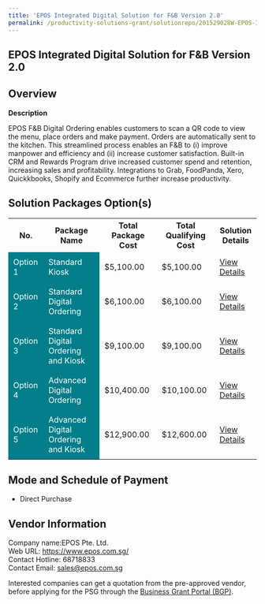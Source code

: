 ```yaml
---
title: 'EPOS Integrated Digital Solution for F&B Version 2.0'
permalink: /productivity-solutions-grant/solutionrepo/201529028W-EPOS-Intgrtd-Dgtl-sln-for-F&B-v-20-FS
---
```


## EPOS Integrated Digital Solution for F&B Version 2.0

## Overview

**Description**

EPOS F&B Digital Ordering enables customers to scan a QR code to view the menu, place orders and make payment. Orders are automatically sent to the kitchen. This streamlined process enables an F&B to (i) improve manpower and efficiency and (ii) increase customer satisfaction. Built-in CRM and Rewards Program drive increased customer spend and retention, increasing sales and profitability. Integrations to Grab, FoodPanda, Xero, Quickkbooks, Shopify and Ecommerce further increase productivity.

## Solution Packages Option(s)

<table>
<tr>
<th><b>No.</b></th>
<th><b>Package Name</b></th>
<th><b>Total Package Cost</b></th>
<th><b>Total Qualifying Cost</b></th>
<th><b>Solution Details</b></th>
</tr>
<tr>
<td style='padding: 10px; background-color: #037E8A; color: #FFFFFF;'>Option 1</td>
<td style='padding: 10px; background-color: #037E8A; color: #FFFFFF;'>Standard Kiosk</td>
<td style='padding: 10px;'>$5,100.00</td>
<td style='padding: 10px;'>$5,100.00</td>
<td style='padding: 10px;'><a href='/images/psg/EPOS_EPOS_Integrated_Digital_Sol_F_B_Ver2_0_Desensitised_Annex3_Part1.pdf' target='_blank'>View Details</a></td>
</tr>
<tr>
<td style='padding: 10px; background-color: #037E8A; color: #FFFFFF;'>Option 2</td>
<td style='padding: 10px; background-color: #037E8A; color: #FFFFFF;'>Standard Digital Ordering</td>
<td style='padding: 10px;'>$6,100.00</td>
<td style='padding: 10px;'>$6,100.00</td>
<td style='padding: 10px;'><a href='/images/psg/EPOS_EPOS_Integrated_Digital_Sol_F_B_Ver2_0_Desensitised_Annex3_Part2.pdf' target='_blank'>View Details</a></td>
</tr>
<tr>
<td style='padding: 10px; background-color: #037E8A; color: #FFFFFF;'>Option 3</td>
<td style='padding: 10px; background-color: #037E8A; color: #FFFFFF;'>Standard Digital Ordering and Kiosk</td>
<td style='padding: 10px;'>$9,100.00</td>
<td style='padding: 10px;'>$9,100.00</td>
<td style='padding: 10px;'><a href='/images/psg/EPOS_EPOS_Integrated_Digital_Sol_F_B_Ver2_0_Desensitised_Annex3_Part3.pdf' target='_blank'>View Details</a></td>
</tr>
<tr>
<td style='padding: 10px; background-color: #037E8A; color: #FFFFFF;'>Option 4</td>
<td style='padding: 10px; background-color: #037E8A; color: #FFFFFF;'>Advanced Digital Ordering</td>
<td style='padding: 10px;'>$10,400.00</td>
<td style='padding: 10px;'>$10,100.00</td>
<td style='padding: 10px;'><a href='/images/psg/EPOS_EPOS_Integrated_Digital_Sol_F_B_Ver2_0_Desensitised_Annex3_Part4.pdf' target='_blank'>View Details</a></td>
</tr>
<tr>
<td style='padding: 10px; background-color: #037E8A; color: #FFFFFF;'>Option 5</td>
<td style='padding: 10px; background-color: #037E8A; color: #FFFFFF;'>Advanced Digital Ordering and Kiosk</td>
<td style='padding: 10px;'>$12,900.00</td>
<td style='padding: 10px;'>$12,600.00</td>
<td style='padding: 10px;'><a href='/images/psg/EPOS_EPOS_Integrated_Digital_Sol_F_B_Ver2_0_Desensitised_Annex3_Part5.pdf' target='_blank'>View Details</a></td>
</tr>
</table>

## Mode and Schedule of Payment

 - Direct Purchase

## Vendor Information

 Company name:EPOS Pte. Ltd.<br>Web URL: https://www.epos.com.sg/ <br>Contact Hotline: 68718833 <br>Contact Email: sales@epos.com.sg 

Interested companies can get a quotation from the pre-approved vendor, before applying for the PSG through the <a href='https://www.businessgrants.gov.sg/' target='_blank' rel='noopener'>Business Grant Portal (BGP)</a>.

<script src="/jquery/resize-tables.js"></script>

